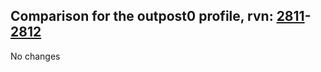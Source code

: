 ## Comparison for the outpost0 profile, rvn: [2811](https://github.com/PRO100KatYT/FortniteProfileRevisions/tree/main/profiles/outpost0/2811%20outpost0.json)-[2812](https://github.com/PRO100KatYT/FortniteProfileRevisions/tree/main/profiles/outpost0/2812%20outpost0.json)

No changes
